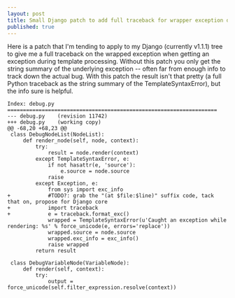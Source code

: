 ```yaml
---
layout: post
title: Small Django patch to add full traceback for wrapper exception during template rendering
published: true
---
```


Here is a patch that I'm tending to apply to my Django (currently v1.1.1)
tree to give me a full traceback on the wrapped exception when getting an
exception during template processing. Without this patch you only get
the string summary of the underlying exception -- often far from enough info
to track down the actual bug. With this patch the result isn't that pretty (a full Python traceback as the string summary of the TemplateSyntaxError), but the info sure is helpful.

    Index: debug.py
    ===================================================================
    --- debug.py	(revision 11742)
    +++ debug.py	(working copy)
    @@ -68,20 +68,23 @@
     class DebugNodeList(NodeList):
         def render_node(self, node, context):
             try:
                 result = node.render(context)
             except TemplateSyntaxError, e:
                 if not hasattr(e, 'source'):
                     e.source = node.source
                 raise
             except Exception, e:
                 from sys import exc_info
    +            #TODO?: grab the "(at $file:$line)" suffix code, tack that on, propose for Django core
    +            import traceback
    +            e = traceback.format_exc()
                 wrapped = TemplateSyntaxError(u'Caught an exception while rendering: %s' % force_unicode(e, errors='replace'))
                 wrapped.source = node.source
                 wrapped.exc_info = exc_info()
                 raise wrapped
             return result
     
     class DebugVariableNode(VariableNode):
         def render(self, context):
             try:
                 output = force_unicode(self.filter_expression.resolve(context))

